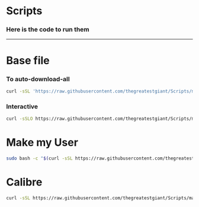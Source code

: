# Scripts

### Here is the code to run them
---
# Base file
### To auto-download-all
```bash
curl -sSL 'https://raw.githubusercontent.com/thegreatestgiant/Scripts/main/Base.sh' | sudo bash -s - -y
```

### Interactive
```bash
curl -sSLO https://raw.githubusercontent.com/thegreatestgiant/Scripts/main/Base.sh; chmod +x Base.sh;sed -i '/^setup_shell() {/,/^}$/ s/^    exec bash$/    rm Base.sh\n&/' Base.sh; ./Base.sh;
```

# Make my User
```bash
sudo bash -c "$(curl -sSL https://raw.githubusercontent.com/thegreatestgiant/Scripts/main/users.sh)"
```

# Calibre
```sh
curl -sSL https://raw.githubusercontent.com/thegreatestgiant/Scripts/main/Calibre.sh | sudo bash
```
